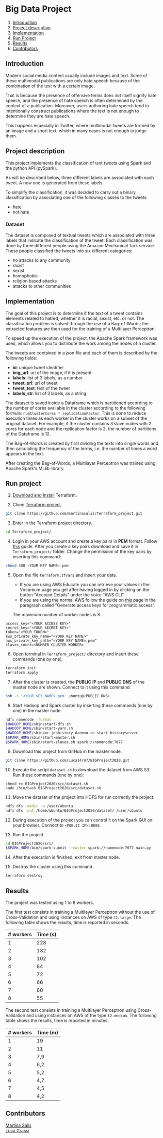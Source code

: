 # Big Data Project

1. [Introduction](#Introduction)
2. [Project description](#Project-description)
3. [Implementation](#Implementation)
4. [Run Project](#Run-project)
5. [Results](#Results)
3. [Contributors](#Contributors)

## Introduction

Modern social media content usually include images and text. Some of these multimodal publications are only hate speech because of the combination of the text with a certain image. 

That is because the presence of offensive terms does not itself signify hate speech, and the presence of hate speech is often determined by the context of a publication. Moreover, users authoring hate speech tend to intentionally construct publications where the text is not enough to determine they are hate speech. 

This happens especially in Twitter, where multimodal tweets are formed by an image and a short text, which in many cases is not enough to judge them.

## Project description

This project implements the classification of text tweets using Spark and the python API (pySpark).

As will be described below, three different labels are associated with each tweet. A new one is generated from these labels.

To simplify the classification, it was decided to carry out a binary classification by associating one of the following classes to the tweets: 
* hate
* not hate

### Dataset

The dataset is composed of textual tweets which are associated with three labels that indicate the classification of the tweet. Each classification was done by three different people using the Amazon Mechanical Turk service. These people classified the tweets into six different categories: 
* no attacks to any community
* racist
* sexist
* homophobic
* religion based attacks 
* attacks to other communities

## Implementation

The goal of this project is to determine if the text of a tweet contains elements related to hatred, whether it is racial, sexist, etc. or not.
The classification problem is solved through the use of a Bag-of-Words; the extracted features are then used for the training of a Multilayer Perceptron.

To speed up the execution of the project, the Apache Spark framework was used, which allows you to distribute the work among the nodes of a cluster.

The tweets are contained in a json file and each of them is described by the following fields:
* **id**: unique tweet identifier
* **img_url**: url of the image, if it is present
* **labels**: list of 3 labels, as a number
* **tweet_url**: url of tweet
* **tweet_text**: text of the tweet
* **labels_str**: list of 3 labels, as a string

The dataset is saved inside a Dataframe which is partitioned according to the number of cores available in the cluster 
according to the following formula: ```numClusterCores * replicationFactor```.
This is done to reduce execution times as each worker in the cluster works on a subset of the original dataset. 
For example, if the cluster contains 3 slave nodes with 2 cores for each node and the replication factor is 2, 
the number of partitions of the Dataframe is 12.

The Bag-of-Words is created by first dividing the texts into single words and then calculating the frequency of the terms,
i.e. the number of times a word appears in the text.

After creating the Bag-of-Words, a Multilayer Perceptron was trained using Apache Spark's MLlib library.

## Run project

1. [Download and Install](https://learn.hashicorp.com/tutorials/terraform/install-cli?in=terraform/aws-get-started) Terraform.


2. Clone [Terraform project](https://github.com/martinasalis/Terraform_project).
```bash
git clone https://github.com/martinasalis/Terraform_project.git
```

3. Enter in the Terraform project directory.
```bash
cd Terraform_project/
```

4. Login in your AWS account and create a key pairs in **PEM** format.
   Follow [this](https://docs.aws.amazon.com/AWSEC2/latest/UserGuide/ec2-key-pairs.html#having-ec2-create-your-key-pair) guide.
   After you create a key pairs download and save it in ```Terraform_project/``` folder. 
   Change the permission of the key pairs by inserting this command:
```bash
chmod 400 <YOUR KEY NAME>.pem
```
   

5. Open the file ```terraform.tfvars``` and insert your data.
    * If you are using AWS Educate you can retrieve your values in the Vocareum page you get after having logged in by clicking on the button "Account Details" under the voice "AWS CLI".
    * If you are using the normal AWS follow the guide on [this](https://aws.amazon.com/it/blogs/security/how-to-find-update-access-keys-password-mfa-aws-management-console/) page in the paragraph called "Generate access keys for programmatic access".
    
    The maximum number of worker nodes is 8.
```
access_key="<YOUR ACCESS KEY>"
secret_key="<YOUR SECRET KEY>"
token="<YOUR TOKEN>"
aws_private_key_name="<YOUR KEY NAME>"
aws_private_key_path="<YOUR KEY NAME>.pem"
slaves_count=<NUMBER CLUSTER WORKER>
```

6. Open terminal in ```Terraform_project/``` directory and insert these commands (one by one):
```bash
terraform init
terraform apply
```

7. After the cluster is created, the **PUBLIC IP** and **PUBLIC DNS** of the master node are shown.
   Connect to it using this command:
```bash
ssh -i '<YOUR KEY NAME>.pem' ubuntu@<PUBLIC DNS>
```

8. Start Hadoop and Spark cluster by inserting these commands (one by one) in the master node:
```bash
hdfs namenode -format
$HADOOP_HOME/sbin/start-dfs.sh
$HADOOP_HOME/sbin/start-yarn.sh
$HADOOP_HOME/sbin/mr-jobhistory-daemon.sh start historyserver
$SPARK_HOME/sbin/start-master.sh
$SPARK_HOME/sbin/start-slaves.sh spark://namenode:7077
```

9. Download this project from GitHub in the master node.
```bash
git clone https://github.com/Luca14797/BIGProject2020.git
```

10. Execute the script ```dataset.sh``` to download the dataset from AWS S3. Run these commands (one by one):
```
chmod +x BIGProject2020/src/dataset.sh
sudo /bin/bash BIGProject2020/src/dataset.sh
```

11. Move the dataset of the project into HDFS for run correctly the project.
```bash
hdfs dfs -mkdir -p /user/ubuntu
hdfs dfs -put /home/ubuntu/BIGProject2020/dataset/ /user/ubuntu
```

12. During execution of the project you can control it on the Spark GUI on your browser. 
    Connect to ```<PUBLIC IP>:8080```.
    

13. Run the project.
```bash
cd BIGProject2020/src/
$SPARK_HOME/bin/spark-submit --master spark://namenode:7077 main.py
```

14. After the execution is finished, exit from master node.


15. Destroy the cluster using this command:
```bash
terraform destroy
```

## Results
The project was tested using 1 to 8 workers.

The first test consists in training a Multilayer Perceptron without the use of Cross-Validation and using instances on AWS of type ```t2.large```. The following table shows the results, time is reported in seconds.

|   # workers    |   Time (s)    |
|---    |---    |
|   1   |   228 |
|   2   |   132 |
|   3   |   102 |
|   4   |   84  |
|   5   |   72  |
|   6   |   66  |
|   7   |   60  |
|   8   |   55  |

The second test consists in training a Multilayer Perceptron using Cross-Validation and using instances on AWS of the type ```t2.medium```. The following table shows the results, time is reported in minutes.

|   # workers    |   Time (m)    |
|---    |---    |
|   1   |   19 |
|   2   |   11 |
|   3   |   7,9 |
|   4   |   6,2  |
|   5   |   5,2  |
|   6   |   4,7  |
|   7   |   4,5  |
|   8   |   4,2  |

## Contributors
[Martina Salis](https://github.com/martinasalis) <br/>
[Luca Grassi](https://github.com/Luca14797)
